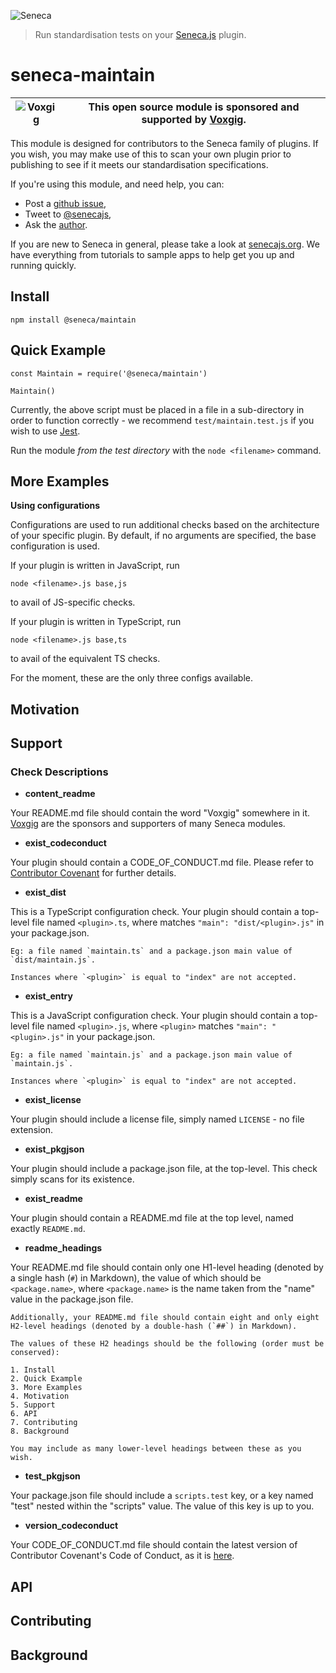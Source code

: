 ![Seneca](http://senecajs.org/files/assets/seneca-logo.png)
> Run standardisation tests on your [Seneca.js](https://www.npmjs.com/package/seneca) plugin.

# seneca-maintain

| ![Voxgig](https://www.voxgig.com/res/img/vgt01r.png) | This open source module is sponsored and supported by [Voxgig](https://www.voxgig.com). |
|---|---|

This module is designed for contributors to the Seneca family of plugins. If you wish, you may make use of this to scan your own plugin prior to publishing to see if it meets our standardisation specifications.

If you're using this module, and need help, you can:

- Post a [github issue](https://github.com/senecajs/repo-maintain/issues),
- Tweet to [@senecajs](http://twitter.com/senecajs),
- Ask the [author](https://github.com/stokesriona).

If you are new to Seneca in general, please take a look at [senecajs.org](https://www.npmjs.com/package/seneca). We have everything from tutorials to sample apps to help get you up and running quickly.

## Install

`npm install @seneca/maintain`

## Quick Example

```
const Maintain = require('@seneca/maintain')

Maintain()
```
Currently, the above script must be placed in a file in a sub-directory in order to function correctly - we recommend `test/maintain.test.js` if you wish to use [Jest](https://jestjs.io/).

Run the module _from the test directory_ with the `node <filename>` command.

## More Examples

__Using configurations__

Configurations are used to run additional checks based on the architecture of your specific plugin. By default, if no arguments are specified, the base configuration is used.

If your plugin is written in JavaScript, run

`node <filename>.js base,js`

to avail of JS-specific checks.

If your plugin is written in TypeScript, run

`node <filename>.js base,ts`

to avail of the equivalent TS checks.

For the moment, these are the only three configs available.

## Motivation

## Support

### Check Descriptions

- __content_readme__

Your README.md file should contain the word "Voxgig" somewhere in it. [Voxgig](https://www.voxgig.com) are the sponsors and supporters of many Seneca modules.

- __exist_codeconduct__

Your plugin should contain a CODE_OF_CONDUCT.md file. Please refer to [Contributor Covenant](https://www.contributor-covenant.org/version/2/1/code_of_conduct/) for further details.

- __exist_dist__

This is a TypeScript configuration check. Your plugin should contain a top-level file named `<plugin>.ts`, where <plugin> matches `"main": "dist/<plugin>.js"` in your package.json.

    Eg: a file named `maintain.ts` and a package.json main value of `dist/maintain.js`.

    Instances where `<plugin>` is equal to "index" are not accepted.


- __exist_entry__

This is a JavaScript configuration check. Your plugin should contain a top-level file named `<plugin>.js`, where `<plugin>` matches `"main": "<plugin>.js"` in your package.json.

    Eg: a file named `maintain.js` and a package.json main value of `maintain.js`.

    Instances where `<plugin>` is equal to "index" are not accepted.

- __exist_license__

Your plugin should include a license file, simply named `LICENSE` - no file extension.

- __exist_pkgjson__

Your plugin should include a package.json file, at the top-level. This check simply scans for its existence.

- __exist_readme__

Your plugin should contain a README.md file at the top level, named exactly `README.md`.

- __readme_headings__

Your README.md file should contain only one H1-level heading (denoted by a single hash (`#`) in Markdown), the value of which should be `<package.name>`, where `<package.name>` is the name taken from the "name" value in the package.json file.

    Additionally, your README.md file should contain eight and only eight H2-level headings (denoted by a double-hash (`##`) in Markdown).

    The values of these H2 headings should be the following (order must be conserved):

    1. Install
    2. Quick Example
    3. More Examples
    4. Motivation
    5. Support
    6. API
    7. Contributing
    8. Background

    You may include as many lower-level headings between these as you wish.

- __test_pkgjson__

Your package.json file should include a `scripts.test` key, or a key named "test" nested within the "scripts" value. The value of this key is up to you.

- __version_codeconduct__

Your CODE_OF_CONDUCT.md file should contain the latest version of Contributor Covenant's Code of Conduct, as it is [here](https://www.contributor-covenant.org/version/2/1/code_of_conduct/).

## API

## Contributing

## Background